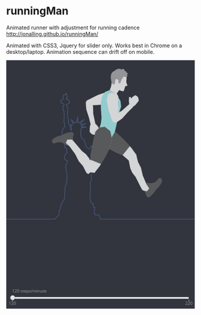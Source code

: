 # runningMan

Animated runner with adjustment for running cadence http://jonalling.github.io/runningMan/

Animated with CSS3, Jquery for slider only. Works best in Chrome on a desktop/laptop. Animation sequence can drift off on mobile.

![Running Man](https://github.com/jonalling/runningMan/blob/master/Running%20Man.jpg)


